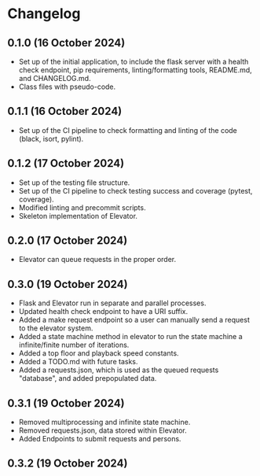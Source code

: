 # Changelog

## 0.1.0 (16 October 2024)
- Set up of the initial application, to include the flask server with a health check endpoint, pip requirements, linting/formatting tools, README.md, and CHANGELOG.md.
- Class files with pseudo-code.

## 0.1.1 (16 October 2024)
- Set up of the CI pipeline to check formatting and linting of the code (black, isort, pylint).

## 0.1.2 (17 October 2024)
- Set up of the testing file structure.
- Set up of the CI pipeline to check testing success and coverage (pytest, coverage).
- Modified linting and precommit scripts.
- Skeleton implementation of Elevator.

## 0.2.0 (17 October 2024)
- Elevator can queue requests in the proper order.

## 0.3.0 (19 October 2024)
- Flask and Elevator run in separate and parallel processes.
- Updated health check endpoint to have a URI suffix.
- Added a make request endpoint so a user can manually send a request to the elevator system.
- Added a state machine method in elevator to run the state machine a infinite/finite number of iterations.
- Added a top floor and playback speed constants.
- Added a TODO.md with future tasks.
- Added a requests.json, which is used as the queued requests "database", and added prepopulated data.

## 0.3.1 (19 October 2024)
- Removed multiprocessing and infinite state machine.
- Removed requests.json, data stored within Elevator.
- Added Endpoints to submit requests and persons.

## 0.3.2 (19 October 2024)

